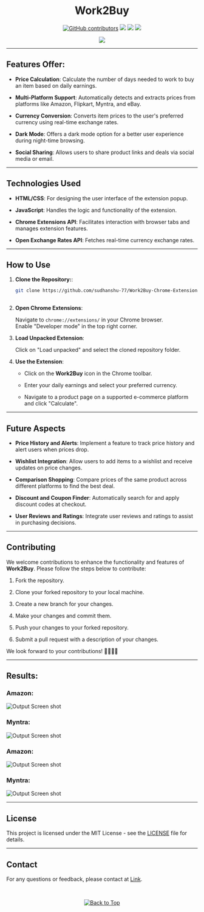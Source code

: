 
<h1 align="center">Work2Buy</h1>
<div align="center">
<a href="https://github.com/sudhanshu-77/Work2Buy-Chrome-Extension/graphs/contributors"><img alt="GitHub contributors" src="https://img.shields.io/github/contributors/sudhanshu-77/Work2Buy-Chrome-Extension?color=2b9348"></a>
<a href="https://github.com/sudhanshu-77/Work2Buy-Chrome-Extension/issues"><img src="https://img.shields.io/github/issues/sudhanshu-77/Work2Buy-Chrome-Extension"></a>
<a><img src="https://img.shields.io/github/forks/sudhanshu-77/Work2Buy-Chrome-Extension"></a>
<a><img src="https://img.shields.io/github/stars/sudhanshu-77/Work2Buy-Chrome-Extension"></a>
  
[![](https://visitcount.itsvg.in/api?id=sudhanshu-77-Work2Buy-Chrome-Extension&label=Profile%20Views&color=701A65&icon=5&pretty=true)](https://visitcount.itsvg.in)

</div>
<hr>
  
## Features Offer:

- **Price Calculation**: Calculate the number of days needed to work to buy an item based on daily earnings.
  
- **Multi-Platform Support**: Automatically detects and extracts prices from platforms like Amazon, Flipkart, Myntra, and eBay.
  
- **Currency Conversion**: Converts item prices to the user's preferred currency using real-time exchange rates.
  
- **Dark Mode**: Offers a dark mode option for a better user experience during night-time browsing.
  
- **Social Sharing**: Allows users to share product links and deals via social media or email.
  
<hr>

## Technologies Used

- **HTML/CSS**: For designing the user interface of the extension popup.
  
- **JavaScript**: Handles the logic and functionality of the extension.
  
- **Chrome Extensions API**: Facilitates interaction with browser tabs and manages extension features.
  
- **Open Exchange Rates API**: Fetches real-time currency exchange rates.

<hr>

## How to Use

1. **Clone the Repository:**:
   
   ```bash
   git clone https://github.com/sudhanshu-77/Work2Buy-Chrome-Extension.git
 

3. **Open Chrome Extensions**:
     
   Navigate to `chrome://extensions/` in your Chrome browser.  
   Enable "Developer mode" in the top right corner.

5. **Load Unpacked Extension**:
   
   Click on "Load unpacked" and select the cloned repository folder.

7. **Use the Extension**:
   
   - Click on the **Work2Buy** icon in the Chrome toolbar.
      
   - Enter your daily earnings and select your preferred currency.
       
   - Navigate to a product page on a supported e-commerce platform and click "Calculate".
<hr>

## Future Aspects

- **Price History and Alerts**: Implement a feature to track price history and alert users when prices drop.
  
- **Wishlist Integration**: Allow users to add items to a wishlist and receive updates on price changes.
  
- **Comparison Shopping**: Compare prices of the same product across different platforms to find the best deal.
  
- **Discount and Coupon Finder**: Automatically search for and apply discount codes at checkout.
  
- **User Reviews and Ratings**: Integrate user reviews and ratings to assist in purchasing decisions.
<hr>

## Contributing

We welcome contributions to enhance the functionality and features of **Work2Buy**. Please follow the steps below to contribute:

1. Fork the repository.
   
3. Clone your forked repository to your local machine.
   
5. Create a new branch for your changes.
   
7. Make your changes and commit them.
   
9. Push your changes to your forked repository.
    
11. Submit a pull request with a description of your changes.

We look forward to your contributions! 🫱🏻‍🫲🏼
<hr>

## Results:

### Amazon:
![Output Screen shot](assets/img-2.png)

### Myntra:
![Output Screen shot](assets/img-3.png)

### Amazon:
![Output Screen shot](assets/img-1.png)

### Myntra:
![Output Screen shot](assets/img-4.png)

<hr>

## License

This project is licensed under the MIT License - see the [LICENSE](LICENSE) file for details.
<hr>

## Contact

For any questions or feedback, please contact at [Link](sudhanshu77.dev@gmail.com.). 

</br>



<div align="center">
<p align="center">
  <a href="#top">
        <img src="https://img.shields.io/badge/Back%20to%20Top-000000?style=for-the-badge&logo=github&logoColor=white" alt="Back to Top">
    </a>











